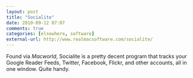 ```yaml
---
layout: post  
title: "Socialite"  
date: 2010-09-12 07:07  
comments: true  
categories: [elsewhere, software]
external-url: http://www.realmacsoftware.com/socialite/  
---
```


Found via <em>Macworld</em>, Socialite is a pretty decent program that tracks your Google Reader Feeds, Twitter, Facebook, Flickr, and other accounts, all in one window. Quite handy.
